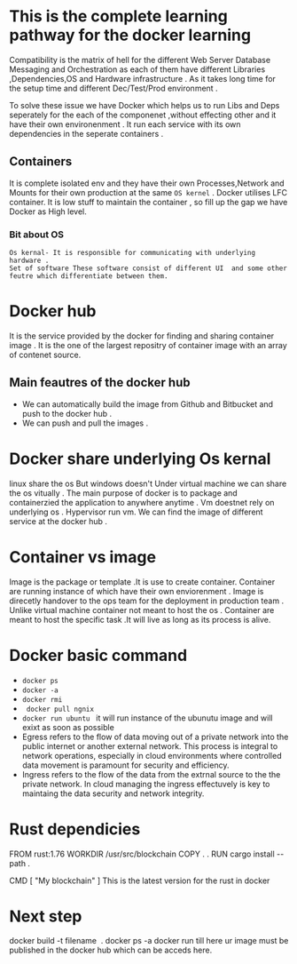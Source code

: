 # This is the complete learning pathway for the docker learning 

Compatibility is the matrix of hell for the different Web Server Database Messaging  and Orchestration  as each of them have different Libraries ,Dependencies,OS and Hardware infrastructure .
As it takes long time for the setup time and different Dec/Test/Prod environment .

To solve these issue we have Docker which helps us to run Libs and Deps seperately for the each of the componenet  ,without effecting other  and it have their own environenment .
 It run each service with its own dependencies in the seperate containers .
  ## Containers 
   It is complete isolated env and they have their own Processes,Network and Mounts for their own production at the same `OS kernel` .
   Docker utilises LFC container.
   It is low stuff to maintain the container , so fill up the gap we have Docker as High level. 
   ### Bit about OS
    Os kernal- It is responsible for communicating with underlying hardware .
    Set of software These software consist of different UI  and some other feutre which differentiate between them. 
# Docker hub 
 It is the service provided by the docker for finding and sharing  container image .
  It is the one of the largest repositry of container image with an array of contenet source.
   ## Main feautres of the docker hub 
   - We can automatically build the image from Github and     Bitbucket  and push to the docker hub .
   - We can push and pull the images .

 # Docker share  underlying Os kernal 
  linux share the os
  But windows doesn't
  Under virtual machine we can share the os vitually .
   The main purpose of docker is to package and containerzied the application to anywhere anytime .
   Vm doestnet rely on underlying os .
   Hypervisor run vm.
   We can find the image of different service at the docker hub .
# Container vs image 
Image is the package or template .It is use to create container.
Container are running instance of which have their own enviorenment .
Image is direcetly handover to the ops team for the deployment in production team .
Unlike virtual machine container not meant to host the os .
Container are meant to host the specific task .It will live as long as its process is alive.

  # Docker basic command 
 - `docker ps ` 
 - `docker -a `
 -  `docker rmi `
 - ` docker pull ngnix` 
 - `docker run ubuntu ` it  will run instance of the ubunutu image and will exixt as soon as possible 
 - Egress refers to the flow of data moving out of a private network into the public internet or another external network. This process is integral to network operations, especially in cloud environments where controlled data movement is paramount for security and efficiency.
  - Ingress refers to the flow of the data from the extrnal source to the the private network. In cloud managing the ingress effectuvely is key to maintaing the data security and network integrity.

# Rust dependicies 
FROM rust:1.76
WORKDIR /usr/src/blockchain
 COPY . . 
 RUN cargo install --path .
 
CMD [ "My blockchain" ]
 This is the latest version for the rust in docker 
  # Next step 
  docker build  -t filename  . 
  docker ps -a 
  docker run till here ur image must be published in the docker hub which can be acceds here.